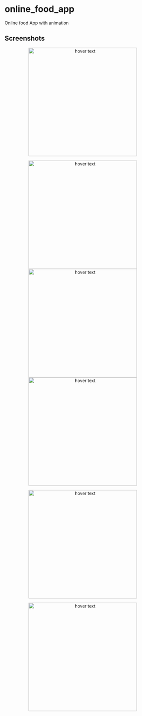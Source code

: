 # online_food_app

Online food App with animation

## Screenshots


<p align="center">
  <img src="https://github.com/brinesoftwares/FlutterIOT/blob/master/screenshots/app_screenshot.jpeg?raw=true" width="350" title="hover text">
</p>

<p align="center">
  <img src="https://github.com/brinesoftwares/online_food_app/blob/master/screenshots/Screenshot1.jpg?raw=true" width="350" title="hover text">
  <img src="https://github.com/brinesoftwares/online_food_app/blob/master/screenshots/Screenshot2.jpg?raw=true" width="350" title="hover text">
  <img src="https://github.com/brinesoftwares/online_food_app/blob/master/screenshots/Screenshot3.jpg?raw=true" width="350" title="hover text">
</p>

<p align="center">
  <img src="https://github.com/brinesoftwares/online_food_app/blob/master/screenshots/Screenshot2.jpg?raw=true" width="350" title="hover text">
</p>

<p align="center">
  <img src="https://github.com/brinesoftwares/online_food_app/blob/master/screenshots/Screenshot3.jpg?raw=true" width="350" title="hover text">
</p>
